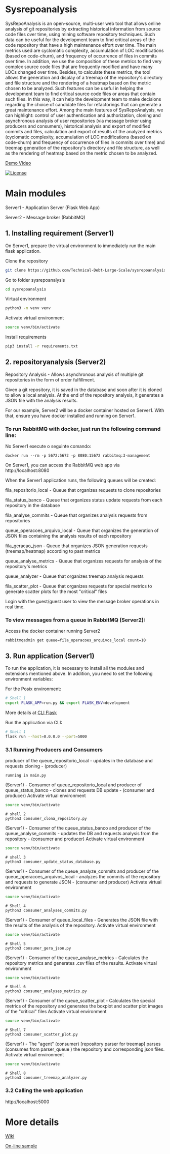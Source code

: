 # Sysrepoanalysis

SysRepoAnalysis is an open-source, multi-user web tool that allows online analysis of git repositories by extracting historical information from source code files over time, using mining software repository techniques. Such data can be useful for the development team to find critical areas of the code repository that have a high maintenance effort over time. The main metrics used are cyclomatic complexity, accumulation of LOC modifications (based on code-churn), and frequency of occurrence of files in commits over time. In addition, we use the composition of these metrics to find very complex source code files that are frequently modified and have many LOCs changed over time. Besides,  to calculate these metrics, the tool allows the generation and display of a treemap of the repository's directory and file structure and the rendering of a heatmap based on the metric chosen to be analyzed. Such features can be useful in helping the development team to find critical source code files or areas that contain such files. In this way, it can help the development team to make decisions regarding the choice of candidate files for refactorings that can generate a great maintenance effort. Among the main features of SysRepoAnalysis, we can highlight: control of user authentication and authorization, cloning and asynchronous analysis of user repositories (via message broker using producers and consumers), historical analysis and export of modified commits and files, calculation and export of results of the analyzed metrics (cyclomatic complexity, accumulation of LOC modifications (based on code-churn) and frequency of occurrence of files in commits over time) and treemap generation of the repository's directory and file structure, as well as the rendering of heatmap based on the metric chosen to be analyzed. 

[Demo Video](https://youtu.be/AN36ICUpmRI)

[![License](https://img.shields.io/badge/License-BSD%202--Clause-orange.svg)](https://github.com/myplayareas/sysrepository/blob/master/LICENSE)

# Main modules

Server1 - Application Server (Flask Web App)

Server2 - Message broker (RabbitMQ)

## 1. Installing requirement (Server1)

On Server1, prepare the virtual environment to immediately run the main flask application.

Clone the repository
```bash
git clone https://github.com/Technical-Debt-Large-Scale/sysrepoanalysis.git
```

Go to folder sysrepoanalysis
```bash
cd sysrepoanalysis
```

Virtual environment
```bash
python3 -m venv venv
```

Activate virtual environment
```bash
source venv/bin/activate
```

Install requirements
```bash
pip3 install -r requirements.txt
```

## 2. repositoryanalysis (Server2)
Repository Analysis - Allows asynchronous analysis of multiple git repositories in the form of order fulfillment.

Given a git repository, it is saved in the database and soon after it is cloned to allow a local analysis. At the end of the repository analysis, it generates a JSON file with the analysis results.

For our example, Server2 will be a docker container hosted on Server1. With that, ensure you have docker installed and running on Server1.

### To run RabbitMQ with docker, just run the following command line:

No Server1 execute o seguinte comando: 
```
docker run --rm -p 5672:5672 -p 8080:15672 rabbitmq:3-management
```

On Server1, you can access the RabbitMQ web app via http://localhost:8080

When the Server1 application runs, the following queues will be created:

fila_repositorio_local - Queue that organizes requests to clone repositories

fila_status_banco - Queue that organizes status update requests from each repository in the database

fila_analyse_commits - Queue that organizes analysis requests from repositories

queue_operacoes_arquivo_local - Queue that organizes the generation of JSON files containing the analysis results of each repository

fila_geracao_json - Queue that organizes JSON generation requests (treemap/heatmap) according to past metrics

queue_analyse_metrics - Queue that organizes requests for analysis of the repository's metrics

queue_analyzer - Queue that organizes treemap analysis requests

fila_scatter_plot - Queue that organizes requests for special metrics to generate scatter plots for the most "critical" files

Login with the guest/guest user to view the message broker operations in real time.

### To view messages from a queue in RabbitMQ (Server2):

Access the docker container running Server2

```
rabbitmqadmin get queue=fila_operacoes_arquivos_local count=10
```

## 3. Run application (Server1)

To run the application, it is necessary to install all the modules and extensions mentioned above. In addition, you need to set the following environment variables:

For the Posix environment:
```bash
# Shell 1
export FLASK_APP=run.py && export FLASK_ENV=development
```
More details at [CLI Flask](https://flask.palletsprojects.com/en/2.0.x/cli/)

Run the application via CLI:
```bash
# Shell 1
flask run --host=0.0.0.0 --port=5000
```

### 3.1 Running Producers and Consumers

producer of the queue_repositorio_local - updates in the database and requests cloning - (producer)
```
running in main.py
```

(Server1) - Consumer of queue_repositorio_local and producer of queue_status_banco - clones and requests DB update - (consumer and producer)
Activate virtual environment
```bash
source venv/bin/activate
```
```
# shell 2
python3 consumer_clona_repository.py
```

(Server1) - Consumer of the queue_status_banco and producer of the queue_analyse_commits - updates the DB and requests analysis from the repository - (consumer and producer)
Activate virtual environment
```bash
source venv/bin/activate
```
```
# shell 3
python3 consumer_update_status_database.py
```

(Server1) - Consumer of the queue_analyze_commits and producer of the queue_operacoes_arquivos_local - analyzes the commits of the repository and requests to generate JSON - (consumer and producer)
Activate virtual environment
```bash
source venv/bin/activate
```
```
# Shell 4
python3 consumer_analyses_commits.py
```

(Server1) - Consumer of queue_local_files - Generates the JSON file with the results of the analysis of the repository.
Activate virtual environment
```bash
source venv/bin/activate
```
```
# Shell 5
python3 consumer_gera_json.py
```

(Server1) - Consumer of the queue_analyse_metrics - Calculates the repository metrics and generates .csv files of the results.
Activate virtual environment
```bash
source venv/bin/activate
```
```
# Shell 6
python3 consumer_analyses_metrics.py
```

(Server1) - Consumer of the queue_scatter_plot - Calculates the special metrics of the repository and generates the boxplot and scatter plot images of the "critical" files
Activate virtual environment
```bash
source venv/bin/activate
```
```
# Shell 7
python3 consumer_scatter_plot.py
```

(Server1) - The "agent" (consumer) [repository parser for treemap] parses (consumes from parser_queue ) the repository and corresponding json files.
Activate virtual environment
```bash
source venv/bin/activate
```
```
# Shell 8
python3 consumer_treemap_analyzer.py
```

### 3.2 Calling the web application

http://localhost:5000

# More details

[Wiki](https://github.com/Technical-Debt-Large-Scale/sysrepoanalysis/wiki)

[On-line sample](https://armandossrecife.github.io/kafka-treemap/)
